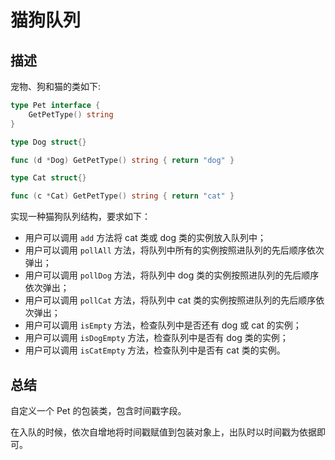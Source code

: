 # 猫狗队列

## 描述

宠物、狗和猫的类如下:

```go
type Pet interface {
	GetPetType() string
}

type Dog struct{}

func (d *Dog) GetPetType() string { return "dog" }

type Cat struct{}

func (c *Cat) GetPetType() string { return "cat" }
```

实现一种猫狗队列结构，要求如下：

- 用户可以调用 `add` 方法将 cat 类或 dog 类的实例放入队列中；
- 用户可以调用 `pollAll` 方法，将队列中所有的实例按照进队列的先后顺序依次弹出；
- 用户可以调用 `pollDog` 方法，将队列中 dog 类的实例按照进队列的先后顺序依次弹出；
- 用户可以调用 `pollCat` 方法，将队列中 cat 类的实例按照进队列的先后顺序依次弹出；
- 用户可以调用 `isEmpty` 方法，检查队列中是否还有 dog 或 cat 的实例；
- 用户可以调用 `isDogEmpty` 方法，检查队列中是否有 dog 类的实例；
- 用户可以调用 `isCatEmpty` 方法，检查队列中是否有 cat 类的实例。

## 总结

自定义一个 Pet 的包装类，包含时间戳字段。

在入队的时候，依次自增地将时间戳赋值到包装对象上，出队时以时间戳为依据即可。